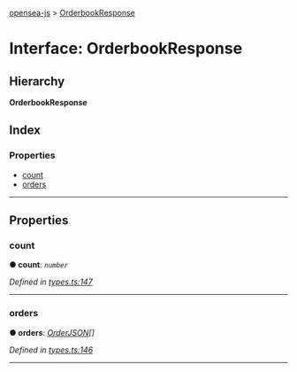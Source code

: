 [opensea-js](../README.md) > [OrderbookResponse](../interfaces/orderbookresponse.md)

# Interface: OrderbookResponse

## Hierarchy

**OrderbookResponse**

## Index

### Properties

* [count](orderbookresponse.md#count)
* [orders](orderbookresponse.md#orders)

---

## Properties

<a id="count"></a>

###  count

**● count**: *`number`*

*Defined in [types.ts:147](https://github.com/ProjectOpenSea/opensea-js/blob/afd86eb/src/types.ts#L147)*

___
<a id="orders"></a>

###  orders

**● orders**: *[OrderJSON](orderjson.md)[]*

*Defined in [types.ts:146](https://github.com/ProjectOpenSea/opensea-js/blob/afd86eb/src/types.ts#L146)*

___

